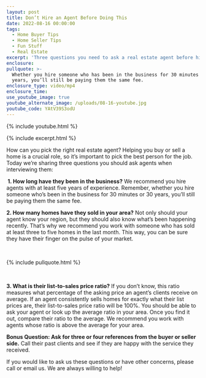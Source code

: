 ```yaml
---
layout: post
title: Don’t Hire an Agent Before Doing This
date: 2022-08-16 00:00:00
tags:
  - Home Buyer Tips
  - Home Seller Tips
  - Fun Stuff
  - Real Estate
excerpt: 'Three questions you need to ask a real estate agent before hiring them. '
enclosure:
pullquote: >-
  Whether you hire someone who has been in the business for 30 minutes or 30
  years, you’ll still be paying them the same fee. 
enclosure_type: video/mp4
enclosure_time:
use_youtube_image: true
youtube_alternate_image: /uploads/08-16-youtube.jpg
youtube_code: YAtV39S3odU
---
```

{% include youtube.html %}

{% include excerpt.html %}

How can you pick the right real estate agent? Helping you buy or sell a home is a crucial role, so it’s important to pick the best person for the job. Today we’re sharing three questions you should ask agents when interviewing them:

**&nbsp;1. How long have they been in the business?** We recommend you hire agents with at least five years of experience. Remember, whether you hire someone who’s been in the business for 30 minutes or 30 years, you’ll still be paying them the same fee.&nbsp;

**2\. How many homes have they sold in your area?**&nbsp;Not only should your agent know your region, but they should also know what’s been happening recently. That’s why we recommend you work with someone who has sold at least three to five homes in the last month. This way, you can be sure they have their finger on the pulse of your market.&nbsp;

&nbsp;

{% include pullquote.html %}

&nbsp;

**3\. What is their list-to-sales price ratio?** If you don’t know, this ratio measures what percentage of the asking price an agent’s clients receive on average. If an agent consistently sells homes for exactly what their list prices are, their list-to-sales price ratio will be 100%. You should be able to ask your agent or look up the average ratio in your area. Once you find it out, compare their ratio to the average. We recommend you work with agents whose ratio is above the average for your area.&nbsp;

**Bonus Question: Ask for three or four references from the buyer or seller side.** Call their past clients and see if they are happy with the service they received.

If you would like to ask us these questions or have other concerns, please call or email us. We are always willing to help\!